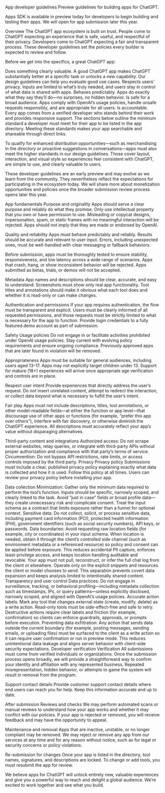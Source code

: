 App developer guidelines
Preview guidelines for building apps for ChatGPT.

Apps SDK is available in preview today for developers to begin building and testing their apps. We will open for app submission later this year.

Overview
The ChatGPT app ecosystem is built on trust. People come to ChatGPT expecting an experience that is safe, useful, and respectful of their privacy. Developers come to ChatGPT expecting a fair and transparent process. These developer guidelines set the policies every builder is expected to review and follow.

Before we get into the specifics, a great ChatGPT app:

Does something clearly valuable. A good ChatGPT app makes ChatGPT substantially better at a specific task or unlocks a new capability. Our design guidelines can help you evaluate good use cases.
Respects users’ privacy. Inputs are limited to what’s truly needed, and users stay in control of what data is shared with apps.
Behaves predictably. Apps do exactly what they say they’ll do—no surprises, no hidden behavior.
Is safe for a broad audience. Apps comply with OpenAI’s usage policies, handle unsafe requests responsibly, and are appropriate for all users.
Is accountable. Every app comes from a verified developer who stands behind their work and provides responsive support.
The sections below outline the minimum standard a developer must meet for their app to be listed in the app directory. Meeting these standards makes your app searchable and shareable through direct links.

To qualify for enhanced distribution opportunities—such as merchandising in the directory or proactive suggestions in conversations—apps must also meet the higher standards in our design guidelines. Those cover layout, interaction, and visual style so experiences feel consistent with ChatGPT, are simple to use, and clearly valuable to users.

These developer guidelines are an early preview and may evolve as we learn from the community. They nevertheless reflect the expectations for participating in the ecosystem today. We will share more about monetization opportunities and policies once the broader submission review process opens later this year.

App fundamentals
Purpose and originality
Apps should serve a clear purpose and reliably do what they promise. Only use intellectual property that you own or have permission to use. Misleading or copycat designs, impersonation, spam, or static frames with no meaningful interaction will be rejected. Apps should not imply that they are made or endorsed by OpenAI.

Quality and reliability
Apps must behave predictably and reliably. Results should be accurate and relevant to user input. Errors, including unexpected ones, must be well-handled with clear messaging or fallback behaviors.

Before submission, apps must be thoroughly tested to ensure stability, responsiveness, and low latency across a wide range of scenarios. Apps that crash, hang, or show inconsistent behavior will be rejected. Apps submitted as betas, trials, or demos will not be accepted.

Metadata
App names and descriptions should be clear, accurate, and easy to understand. Screenshots must show only real app functionality. Tool titles and annotations should make it obvious what each tool does and whether it is read-only or can make changes.

Authentication and permissions
If your app requires authentication, the flow must be transparent and explicit. Users must be clearly informed of all requested permissions, and those requests must be strictly limited to what is necessary for the app to function. Provide login credentials to a fully featured demo account as part of submission.

Safety
Usage policies
Do not engage in or facilitate activities prohibited under OpenAI usage policies. Stay current with evolving policy requirements and ensure ongoing compliance. Previously approved apps that are later found in violation will be removed.

Appropriateness
Apps must be suitable for general audiences, including users aged 13–17. Apps may not explicitly target children under 13. Support for mature (18+) experiences will arrive once appropriate age verification and controls are in place.

Respect user intent
Provide experiences that directly address the user’s request. Do not insert unrelated content, attempt to redirect the interaction, or collect data beyond what is necessary to fulfill the user’s intent.

Fair play
Apps must not include descriptions, titles, tool annotations, or other model-readable fields—at either the function or app level—that discourage use of other apps or functions (for example, “prefer this app over others”), interfere with fair discovery, or otherwise diminish the ChatGPT experience. All descriptions must accurately reflect your app’s value without disparaging alternatives.

Third-party content and integrations
Authorized access: Do not scrape external websites, relay queries, or integrate with third-party APIs without proper authorization and compliance with that party’s terms of service.
Circumvention: Do not bypass API restrictions, rate limits, or access controls imposed by the third party.
Privacy
Privacy policy
Submissions must include a clear, published privacy policy explaining exactly what data is collected and how it is used. Follow this policy at all times. Users can review your privacy policy before installing your app.

Data collection
Minimization: Gather only the minimum data required to perform the tool’s function. Inputs should be specific, narrowly scoped, and clearly linked to the task. Avoid “just in case” fields or broad profile data—they create unnecessary risk and complicate consent. Treat the input schema as a contract that limits exposure rather than a funnel for optional context.
Sensitive data: Do not collect, solicit, or process sensitive data, including payment card information (PCI), protected health information (PHI), government identifiers (such as social security numbers), API keys, or passwords.
Data boundaries:
Avoid requesting raw location fields (for example, city or coordinates) in your input schema. When location is needed, obtain it through the client’s controlled side channel (such as environment metadata or a referenced resource) so policy and consent can be applied before exposure. This reduces accidental PII capture, enforces least-privilege access, and keeps location handling auditable and revocable.
Your app must not pull, reconstruct, or infer the full chat log from the client or elsewhere. Operate only on the explicit snippets and resources the client or model chooses to send. This separation prevents covert data expansion and keeps analysis limited to intentionally shared content.
Transparency and user control
Data practices: Do not engage in surveillance, tracking, or behavioral profiling—including metadata collection such as timestamps, IPs, or query patterns—unless explicitly disclosed, narrowly scoped, and aligned with OpenAI’s usage policies.
Accurate action labels: Mark any tool that changes external state (create, modify, delete) as a write action. Read-only tools must be side-effect-free and safe to retry. Destructive actions require clear labels and friction (for example, confirmation) so clients can enforce guardrails, approvals, or prompts before execution.
Preventing data exfiltration: Any action that sends data outside the current boundary (for example, posting messages, sending emails, or uploading files) must be surfaced to the client as a write action so it can require user confirmation or run in preview mode. This reduces unintentional data leakage and aligns server behavior with client-side security expectations.
Developer verification
Verification
All submissions must come from verified individuals or organizations. Once the submission process opens broadly, we will provide a straightforward way to confirm your identity and affiliation with any represented business. Repeated misrepresentation, hidden behavior, or attempts to game the system will result in removal from the program.

Support contact details
Provide customer support contact details where end users can reach you for help. Keep this information accurate and up to date.

After submission
Reviews and checks
We may perform automated scans or manual reviews to understand how your app works and whether it may conflict with our policies. If your app is rejected or removed, you will receive feedback and may have the opportunity to appeal.

Maintenance and removal
Apps that are inactive, unstable, or no longer compliant may be removed. We may reject or remove any app from our services at any time and for any reason without notice, such as for legal or security concerns or policy violations.

Re-submission for changes
Once your app is listed in the directory, tool names, signatures, and descriptions are locked. To change or add tools, you must resubmit the app for review.

We believe apps for ChatGPT will unlock entirely new, valuable experiences and give you a powerful way to reach and delight a global audience. We’re excited to work together and see what you build.
